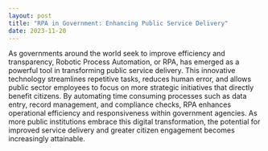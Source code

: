 ```yaml
---
layout: post
title: "RPA in Government: Enhancing Public Service Delivery"
date: 2023-11-20
---
```


As governments around the world seek to improve efficiency and transparency, Robotic Process Automation, or RPA, has emerged as a powerful tool in transforming public service delivery. This innovative technology streamlines repetitive tasks, reduces human error, and allows public sector employees to focus on more strategic initiatives that directly benefit citizens. By automating time consuming processes such as data entry, record management, and compliance checks, RPA enhances operational efficiency and responsiveness within government agencies. As more public institutions embrace this digital transformation, the potential for improved service delivery and greater citizen engagement becomes increasingly attainable.
